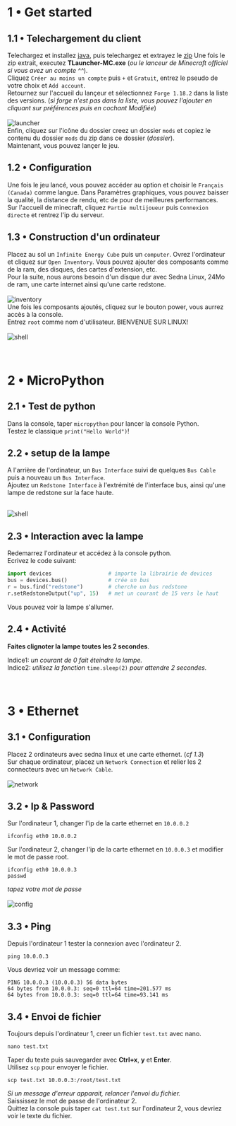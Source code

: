 # 1 • Get started

## 1.1 • Telechargement du client

Telechargez et installez [java](https://java.com/fr/download/), puis telechargez et extrayez le [zip](https://pf4.ddns.net/dl/mc.zip)
Une fois le zip extrait, executez **TLauncher-MC.exe** (*ou le lanceur de Minecraft officiel si vous avez un compte ^^*).<br>
Cliquez `Créer au moins un compte` puis `+` et `Gratuit`, entrez le pseudo de votre choix et `Add account`.<br>
Retournez sur l'accueil du lançeur et sélectionnez `Forge 1.18.2` dans la liste des versions. (*si forge n'est pas dans la liste, vous pouvez l'ajouter en cliquant sur préférences puis en cochant Modifiée*)<br>
<br>![launcher](https://elydre.github.io/img/launcher.png)<br>
Enfin, cliquez sur l'icône du dossier creez un dossier `mods` et copiez le contenu du dossier `mods` du zip dans ce dossier (*dossier*).<br>
Maintenant, vous pouvez lançer le jeu.<br>

## 1.2 • Configuration

Une fois le jeu lancé, vous pouvez accéder au option et choisir le `Français (Canada)` comme langue. Dans Paramètres graphiques, vous pouvez bais*s*er la qualité, la distance de rendu, etc de pour de meilleures performances.<br>
Sur l'accueil de minecraft, cliquez `Partie multijoueur` puis `Connexion directe` et rentrez l'ip du serveur.<br>

## 1.3 • Construction d'un ordinateur

Placez au sol un `Infinite Energy Cube` puis un `computer`.
Ovrez l'ordinateur et cliquez sur `Open Inventory`. Vous pouvez ajouter des composants comme de la ram, des disques, des cartes d'extension, etc.<br>
Pour la suite, nous aurons besoin d'un disque dur avec Sedna Linux, 24Mo de ram, une carte internet ainsi qu'une carte redstone.<br>
<br>![inventory](https://elydre.github.io/img/inventory.png)<br>
Une fois les composants ajoutés, cliquez sur le bouton power, vous aurrez accès à la console.<br>
Entrez `root` comme nom d'utilisateur. BIENVENUE SUR LINUX!<br>
<br>![shell](https://elydre.github.io/img/shell.png)<br><br><br>



# 2 • MicroPython

## 2.1 • Test de python

Dans la console, taper `micropython` pour lancer la console Python.<br>
Testez le classique `print("Hello World")`!<br>

## 2.2 • setup de la lampe

A l'arrière de l'ordinateur, un `Bus Interface` suivi de quelques `Bus Cable` puis a nouveau un `Bus Interface`.<br>
Ajoutez un `Redstone Interface` à l'extrémité de l'interface bus,
ainsi qu'une lampe de redstone sur la face haute.<br>

<br>![shell](https://elydre.github.io/img/redstone.png)<br>

## 2.3 • Interaction avec la lampe

Redemarrez l'ordinateur et accédez à la console python.<br>
Ecrivez le code suivant:<br>

```py
import devices                  # importe la librairie de devices
bus = devices.bus()             # crée un bus
r = bus.find("redstone")        # cherche un bus redstone
r.setRedstoneOutput("up", 15)   # met un courant de 15 vers le haut
```

Vous pouvez voir la lampe s'allumer.<br>

## 2.4 • Activité

**Faites clignoter la lampe toutes les 2 secondes**.<br>

Indice1: *un courant de 0 fait éteindre la lampe.*<br>
Indice2: *utilisez la fonction* `time.sleep(2)` *pour attendre 2 secondes.*<br><br><br>



# 3 • Ethernet

## 3.1 • Configuration

Placez 2 ordinateurs avec sedna linux et une carte ethernet. (*cf 1.3*)<br>
Sur chaque ordinateur, placez un `Network Connection` et relier les 2 connecteurs avec un `Network Cable`.<br>
<br>![network](https://elydre.github.io/img/eth_pass.png)<br>

## 3.2 • Ip & Password

Sur l'ordinateur 1, changer l'ip de la carte ethernet en `10.0.0.2`

```shell
ifconfig eth0 10.0.0.2
```

Sur l'ordinateur 2, changer l'ip de la carte ethernet en `10.0.0.3` et modifier le mot de passe root.<br>

```shell
ifconfig eth0 10.0.0.3
passwd
```

*tapez votre mot de passe*<br>
<br>![config](https://elydre.github.io/img/ip_conf.png)<br>

## 3.3 • Ping

Depuis l'ordinateur 1 tester la connexion avec l'ordinateur 2.<br>

```shell
ping 10.0.0.3
```

Vous devriez voir un message comme:<br>

```
PING 10.0.0.3 (10.0.0.3) 56 data bytes
64 bytes from 10.0.0.3: seq=0 ttl=64 time=201.577 ms
64 bytes from 10.0.0.3: seq=0 ttl=64 time=93.141 ms
```

## 3.4 • Envoi de fichier

Toujours depuis l'ordinateur 1, creer un fichier `test.txt` avec nano.<br>

```shell
nano test.txt
```

Taper du texte puis sauvegarder avec **Ctrl+x**, **y** et **Enter**.<br>
Utilisez `scp` pour envoyer le fichier.<br>

```shell
scp test.txt 10.0.0.3:/root/test.txt
```

*Si un message d'erreur apparait, relancer l'envoi du fichier.*<br>
Saississez le mot de passe de l'ordinateur 2.<br>
Quittez la console puis taper `cat test.txt` sur l'ordinateur 2, vous devriez voir le texte du fichier.<br>
